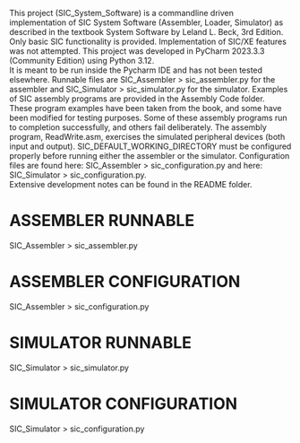 This project (SIC_System_Software) is a commandline driven implementation of SIC System Software 
(Assembler, Loader, Simulator) as described in the textbook System Software by Leland L. Beck, 
3rd Edition.  Only basic SIC functionality is provided.  Implementation of SIC/XE features was 
not attempted. This project was developed in PyCharm 2023.3.3 (Community Edition) using Python 3.12.  
It is meant to be run inside the Pycharm IDE and has not been tested elsewhere.  Runnable files 
are SIC_Assembler > sic_assembler.py for the assembler and SIC_Simulator > sic_simulator.py for 
the simulator.  Examples of SIC assembly programs are provided in the Assembly Code folder.  
These program examples have been taken from the book, and some have been modified for testing 
purposes.  Some of these assembly programs run to completion successfully, and others fail 
deliberately.  The assembly program, ReadWrite.asm, exercises the simulated peripheral devices 
(both input and output).  SIC_DEFAULT_WORKING_DIRECTORY must be configured properly before running 
either the assembler or the simulator.  Configuration files are found here: 
SIC_Assembler > sic_configuration.py and here: SIC_Simulator > sic_configuration.py.  
Extensive development notes can be found in the README folder.


ASSEMBLER RUNNABLE
==================
SIC_Assembler > sic_assembler.py

ASSEMBLER CONFIGURATION
=======================
SIC_Assembler > sic_configuration.py


SIMULATOR RUNNABLE
==================
SIC_Simulator > sic_simulator.py

SIMULATOR CONFIGURATION
=======================
SIC_Simulator > sic_configuration.py
